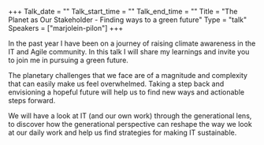 +++
Talk_date = ""
Talk_start_time = ""
Talk_end_time = ""
Title = "The Planet as Our Stakeholder - Finding ways to a green future"
Type = "talk"
Speakers = ["marjolein-pilon"]
+++

In the past year I have been on a journey of raising climate awareness in the IT and Agile community. In this talk I will share my learnings and invite you to join me in pursuing a green future.

The planetary challenges that we face are of a magnitude and complexity that can easily make us feel overwhelmed.
Taking a step back and envisioning a hopeful future will help us to find new ways and actionable steps forward.

We will have a look at IT (and our own work) through the generational lens, to discover how the generational perspective can reshape the way we look at our daily work and help us find strategies for making IT sustainable.